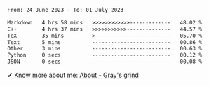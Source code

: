 <!--START_SECTION:waka-->

```txt
From: 24 June 2023 - To: 01 July 2023

Markdown   4 hrs 58 mins   >>>>>>>>>>>>-------------   48.02 %
C++        4 hrs 37 mins   >>>>>>>>>>>--------------   44.57 %
TeX        35 mins         >------------------------   05.70 %
Text       5 mins          -------------------------   00.86 %
Other      3 mins          -------------------------   00.63 %
Python     0 secs          -------------------------   00.12 %
JSON       0 secs          -------------------------   00.08 %
```

<!--END_SECTION:waka-->

<!-- [![grayxu's github stats](https://github-readme-stats.vercel.app/api?username=grayxu&count_private=true&show_icons=true)](https://github.com/grayxu) -->

✔ Know more about me: [About - Gray's grind](https://www.grayxu.cn/)
